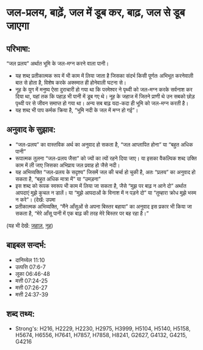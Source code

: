 # जल-प्रलय, बाढ़ें, जल में डूब कर, बाढ़, जल से डूब जाएगा #

## परिभाषा: ##

“जल प्रलय” अर्थात भूमि के जल-मग्न करने वाला पानी। 

* यह शब्द प्रतीकात्मक रूप में भी काम में लिया जाता है जिसका संदर्भ किसी पूर्णतः अभिभूत करनेवाली बात से होता है, विशेष करके अक्स्मात ही होनेवाली घटना से।
* नूह के युग में मनुष्य ऐसा दुराचारी हो गया था कि परमेश्वर ने पृथ्वी को जल-मग्न करके सर्वनाश कर दिया था, यहां तक कि पहाड़ भी पानी में डूब गए थे। नूह के जहाज में जितने प्राणी थे उन सबको छोड़ पृथ्वी पर से जीवन समाप्त हो गया था। अन्य सब बाढ़ यदा-कदा ही भूमि को जल-मग्न करती है।
* यह शब्द भी पाप कर्मक क्रिया है, “भूमि नदी के जल में मग्न हो गई”।

## अनुवाद के सुझाव: ##

* “जल-प्रलय” का वास्तविक अर्थ का अनुवाद हो सकता है, “जल आप्लापित होना” या “बहुत अधिक पानी”
* रूपात्मक तुलना “जल-प्रलय जैसा” को ज्यों का त्यों रहने दिया जाए। या इसका वैकल्पिक शब्द उक्ति काम में ली जाए जिसका अभिप्राय जल प्रवाह हो जैसे नदी।
* यह अभिव्यक्ति “जल-प्रलय के सदृश्य” जिसमें जल की चर्चा हो चुकी है, अतः “प्रलय” का अनुवाद हो सकता है, “बहुत अधिक मात्रा में” या “उमड़ना”
* इस शब्द को रूपक स्वरूप भी काम में लिया जा सकता है, जैसे “मुझ पर बाढ़ न आने दो” अर्थात आपदाएं मुझे कुचल न डालें। या “मुझे आपदाओं के विनाश में न पड़ने दो” या “तुम्हारा क्रोध मुझे भस्म न करे”। (देखें: उपमा
* प्रतीकात्मक अभिव्यक्ति, “मैंने आँसुओं से अपना बिस्तर बहाया” का अनुवाद इस प्रकार भी किया जा सकता है, “मेरे आँसू पानी में एक बाढ़ की तरह मेरे बिस्तर पर बह रहा है।”

(यह भी देखें: [जहाज़](../ark.md), [नूह](../noah.md))

## बाइबल सन्दर्भ: ##

* दानिय्येल 11:10
* उत्पत्ति 07:6-7
* लूका 06:46-48
* मत्ती 07:24-25
* मत्ती 07:26-27
* मत्ती 24:37-39

## शब्द तथ्य: ##

* Strong's: H216, H2229, H2230, H2975, H3999, H5104, H5140, H5158, H5674, H6556, H7641, H7857, H7858, H8241, G2627, G4132, G4215, G4216
